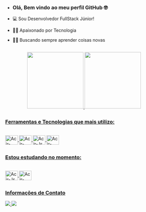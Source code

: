- ### Olá, Bem vindo ao meu perfil GitHub 🤓

- 💻 Sou Desenvolvedor FullStack Júnior!
- 👨‍💻 Apaixonado por Tecnologia
- 👨‍🏫 Buscando sempre aprender coisas novas

##

<div align="center">
  <a href="https://github.com/rudzzz">
  <img height="180em" src="https://github-readme-stats.vercel.app/api?username=rudzzz&show_icons=true&theme=merko&include_all_commits=true&count_private=true"/>
  <img height="180em" src="https://github-readme-stats.vercel.app/api/top-langs/?username=rudzzz&layout=compact&langs_count=7&theme=merko"/>
</div>
 
  ##
  
 ### Ferramentas e Tecnologias que mais utilizo:
<div style="display: inline_block"><br>
  <img align="center" alt="Acir-HTML" height="30" width="40" src="https://cdn.jsdelivr.net/gh/devicons/devicon/icons/html5/html5-original.svg">
  <img align="center" alt="Acir-CSS" height="30" width="40" src="https://cdn.jsdelivr.net/gh/devicons/devicon/icons/css3/css3-original.svg">
  <img align="center" alt="Acir-Js" height="30" width="40" src="https://cdn.jsdelivr.net/gh/devicons/devicon/icons/javascript/javascript-original.svg">
  <img align="center" alt="Acir-Python" height="30" width="40" src="https://cdn.jsdelivr.net/gh/devicons/devicon/icons/python/python-original.svg" />
</div>
  
  ##

### Estou estudando no momento:
  <div style="display: inline_block"><br>
    <img align="center" alt="Acir-Js" height="30" width="40" src="https://cdn.jsdelivr.net/gh/devicons/devicon/icons/javascript/javascript-original.svg">
    <img align="center" alt="Acir-Python" height="30" width="40" src="https://cdn.jsdelivr.net/gh/devicons/devicon/icons/python/python-original.svg" />
  </div>

  
##
### Informações de Contato
<div>
  <a href="https://www.linkedin.com/in/acir-rudson-149704211/" target="_blank">
    <img src="https://img.shields.io/badge/LinkedIn-0077B5?style=for-the-badge&logo=linkedin&logoColor=white" target="_blank">
  </a> 
  <a href = "mailto:rudsolza13@gmail.com" target="_blank">
    <img src="https://img.shields.io/badge/Gmail-D14836?style=for-the-badge&logo=gmail&logoColor=white" target="_blank">
  </a>
</div>
  
